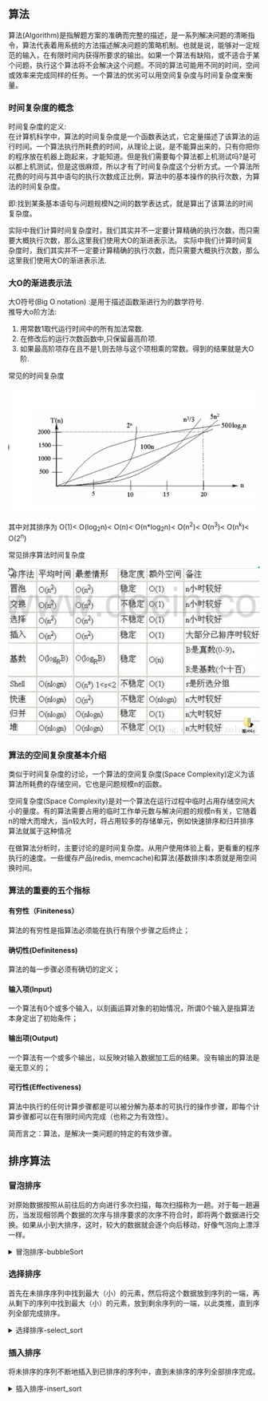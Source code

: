 <!-- 2023年08月17日 -->
## 算法 
算法(Algorithm)是指解题方案的准确而完整的描述，是一系列解决问题的清晰指令，算法代表着用系统的方法描述解决问题的策略机制。也就是说，能够对一定规范的输入，在有限时间内获得所要求的输出。如果一个算法有缺陷，或不适合于某个问题，执行这个算法将不会解决这个问题。不同的算法可能用不同的时间，空间或效率来完成同样的任务。一个算法的优劣可以用空间复杂度与时间复杂度来衡量。

### 时间复杂度的概念
时间复杂度的定义:  
    在计算机科学中，算法的时间复杂度是一个函数表达式，它定量描述了该算法的运行时间。一个算法执行所耗费的时间，从理论上说，是不能算出来的，只有你把你的程序放在机器上跑起来，才能知道。但是我们需要每个算法都上机测试吗?是可以都上机测试，但是这很麻烦，所以才有了时间复杂度这个分析方式。一个算法所花费的时间与其中语句的执行次数成正比例，算法中的基本操作的执行次数，为算法的时间复杂度。

即:找到某条基本语句与问题规模N之间的数学表达式，就是算出了该算法的时间复杂度。

实际中我们计算时间复杂度时，我们其实并不一定要计算精确的执行次数，而只需要大概执行次数，那么这里我们使用大O的渐进表示法。
实际中我们计算时间复杂度时，我们其实并不一定要计算精确的执行次数，而只需要大概执行次数，那么这里我们使用大O的渐进表示法.

###  大O的渐进表示法

大O符号(Big O notation) :是用于描述函数渐进行为的数学符号.  
推导大o阶方法:

1. 用常数1取代运行时间中的所有加法常数.
1. 在修改后的运行次数函数中,只保留最高阶项.
1. 如果最高阶项存在且不是1,则去除与这个项相乘的常数。得到的结果就是大O阶.

常见的时间复杂度  

<img src="./img/009-1.png">

其中对其排序为
O(1)<
O(log<sub>2</sub>n)<
O(n)<
O(n*log<sub>2</sub>n)<
O(n<sup>2</sup>)<
O(n<sup>3</sup>)<
O(n<sup>k</sup>)<
O(2<sup>n</sup>)

常见排序算法时间复杂度  

<img src="./img/009-2.png">

### 算法的空间复杂度基本介绍

类似于时间复杂度的讨论，一个算法的空间复杂度(Space Complexity)定义为该算法所耗费的存储空间，它也是问题规模n的函数。

空间复杂度(Space Complexity)是对一个算法在运行过程中临时占用存储空间大小的量度。有的算法需要占用的临时工作单元数与解决问题的规模n有关，它随着n的增大而增大，当n较大时，将占用较多的存储单元，例如快速排序和归并排序算法就属于这种情况

在做算法分析时，主要讨论的是时间复杂度。从用户使用体验上看，更看重的程序执行的速度。一些缓存产品(redis, memcache)和算法(基数排序)本质就是用空间换时间。

### 算法的重要的五个指标

#### 有穷性（Finiteness）
算法的有穷性是指算法必须能在执行有限个步骤之后终止；

#### 确切性(Definiteness)
算法的每一步骤必须有确切的定义；

#### 输入项(Input)
一个算法有0个或多个输入，以刻画运算对象的初始情况，所谓0个输入是指算法本身定出了初始条件；

#### 输出项(Output)
一个算法有一个或多个输出，以反映对输入数据加工后的结果。没有输出的算法是毫无意义的；

#### 可行性(Effectiveness)
算法中执行的任何计算步骤都是可以被分解为基本的可执行的操作步骤，即每个计算步骤都可以在有限时间内完成（也称之为有效性）。

简而言之：算法，是解决一类问题的特定的有效步骤。

## 排序算法
### 冒泡排序
对原始数据按照从前往后的方向进行多次扫描，每次扫描称为一趟。对于每一趟遍历，当发现相邻两个数据的次序与排序要求的次序不符合时，即将两个数据进行交换。如果从小到大排序，这时，较大的数据就会逐个向后移动，好像气泡向上漂浮一样。
<details>
  <summary>冒泡排序-bubbleSort</summary>

```c
// 冒泡排序 
void bubbleSort(int *arr, int size)
{
    int temp;
    for (int i = 0; i < size - 1; i++)
        for (int j = 0; j < size - i - 1; j++)
        {
            if (*(arr + j) > *(arr + j + 1))
            {
                temp = *(arr + j);
                *(arr + j) = *(arr + j + 1);
                *(arr + j + 1) = temp;
            }
        }
}
```
</details>

### 选择排序
首先在未排序序列中找到最大（小）的元素，然后将这个数据放到序列的一端，再从剩下的序列中找到最大（小）的元素，放到剩余序列的一端，以此类推，直到序列全部完成排序。

<details>
  <summary>选择排序-select_sort</summary>

```c
// 选择排序
void select_sort(int *arr, int size)
{
    int i, j, temp;
    int index;
    for (i = 0; i < size-1 ; i++)
    {
        index = i;
        for (j = i+1; j < size; j++)
        {
            if (*(arr + j) > *(arr + index))
            {
                index = j;
            }
        }
        //交换两数
        temp = *(arr + i);
        *(arr + i) = *(arr + index);
        *(arr + index) = temp;
    }
}
```
</details>

### 插入排序

将未排序的序列不断地插入到已排序的序列中，直到未排序的序列全部排序完成。

<details>
  <summary>插入排序-insert_sort</summary>

```c
// 插入排序
void insert_sort(int *arr, int size)
{
    int temp;
    for(int i=1;i<size;i++)
    {
        temp=*(arr+i);
        for(int j=i;j>=0;j--)
        {
            else if(j!=0&&temp<*(arr+j-1))
            {
                //该处的值赋值给下一个
                *(arr+j)=*(arr+j-1);
            }
            else
            {
                *(arr+j)=temp;
                break;
            }
            
        }
    }
}
```
</details>